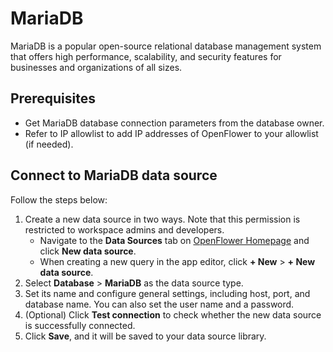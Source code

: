 # MariaDB

MariaDB is a popular open-source relational database management system that offers high performance, scalability, and security features for businesses and organizations of all sizes.

## Prerequisites

* Get MariaDB database connection parameters from the database owner.
* Refer to IP allowlist to add IP addresses of OpenFlower to your allowlist (if needed).

## Connect to MariaDB data source

Follow the steps below:

1. Create a new data source in two ways. Note that this permission is restricted to workspace admins and developers.
   * Navigate to the **Data Sources** tab on [OpenFlower Homepage](https://prod-us1.openflower.org) and click **New data source**.
   * When creating a new query in the app editor, click **+ New** > **+ New data source**.
2. Select **Database** > **MariaDB** as the data source type.
3. Set its name and configure general settings, including host, port, and database name. You can also set the user name and a password.
4. (Optional) Click **Test connection** to check whether the new data source is successfully connected.
5. Click **Save**, and it will be saved to your data source library.

